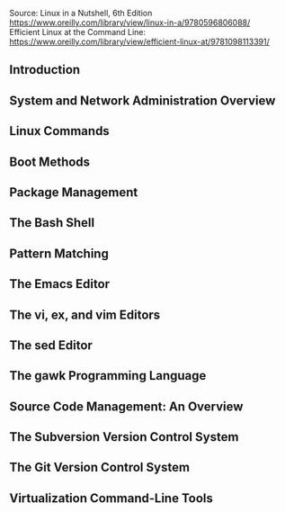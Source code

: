 Source: Linux in a Nutshell, 6th Edition https://www.oreilly.com/library/view/linux-in-a/9780596806088/     
Efficient Linux at the Command Line: https://www.oreilly.com/library/view/efficient-linux-at/9781098113391/       
## Introduction

## System and Network Administration Overview

## Linux Commands

## Boot Methods

## Package Management

## The Bash Shell

## Pattern Matching

## The Emacs Editor

## The vi, ex, and vim Editors

##  The sed Editor

##  The gawk Programming Language

## Source Code Management: An Overview

## The Subversion Version Control System

##  The Git Version Control System

##  Virtualization Command-Line Tools


























